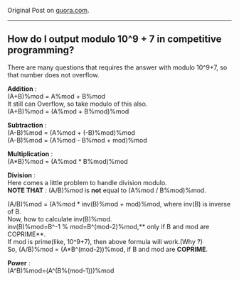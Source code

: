 Original Post on [quora.com][1].

[1]: https://www.quora.com/How-do-I-output-modulo-10-9-+-7-in-competitive-programming        "quora.com"


-----------------------------------------------------------
How do I output modulo 10^9 + 7 in competitive programming?
-----------------------------------------------------------

There are many questions that requires the answer with modulo 10^9+7, so that number does not overflow.

**Addition** :<br>
 (A+B)%mod = A%mod + B%mod  <br>
It still can Overflow, so take modulo of this also. <br>
 (A+B)%mod = (A%mod + B%mod)%mod

**Subtraction** :<br>
 (A-B)%mod = (A%mod + (-B)%mod)%mod <br>
 (A-B)%mod = (A%mod - B%mod + mod)%mod  <br>

**Multiplication** :<br>
 (A*B)%mod = (A%mod * B%mod)%mod

**Division** :<br>
Here comes a little problem to handle division modulo.<br>
**NOTE THAT** : (A/B)%mod is **not** equal to (A%mod / B%mod)%mod. <br>

(A/B)%mod = (A%mod * inv(B)%mod + mod)%mod, where inv(B) is inverse of B.<br>
Now, how to calculate inv(B)%mod.<br>
inv(B)%mod=B^-1 % mod=B^(mod-2)%mod,** only if B and mod are COPRIME**.<br>
If mod is prime(like, 10^9+7), then above formula will work.(Why ?)<br>
So, (A/B)%mod = (A*B^(mod-2))%mod, if B and mod are **COPRIME**.<br>

**Power** :<br>
(A^B)%mod=(A^(B%(mod-1)))%mod